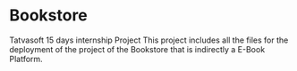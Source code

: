 # Bookstore
Tatvasoft 15 days internship Project
This project includes all the files for the deployment of the project of the Bookstore that is indirectly a E-Book Platform.
